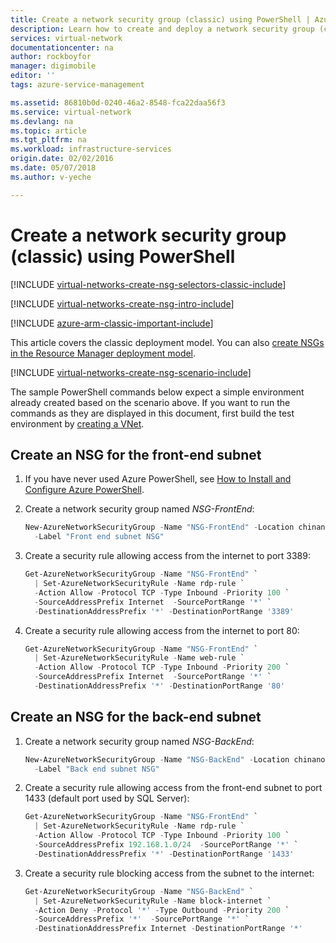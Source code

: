 ```yaml
---
title: Create a network security group (classic) using PowerShell | Azure
description: Learn how to create and deploy a network security group (classic) using PowerShell
services: virtual-network
documentationcenter: na
author: rockboyfor
manager: digimobile
editor: ''
tags: azure-service-management

ms.assetid: 86810b0d-0240-46a2-8548-fca22daa56f3
ms.service: virtual-network
ms.devlang: na
ms.topic: article
ms.tgt_pltfrm: na
ms.workload: infrastructure-services
origin.date: 02/02/2016
ms.date: 05/07/2018
ms.author: v-yeche

---
```

# Create a network security group (classic) using PowerShell
[!INCLUDE [virtual-networks-create-nsg-selectors-classic-include](../../includes/virtual-networks-create-nsg-selectors-classic-include.md)]

[!INCLUDE [virtual-networks-create-nsg-intro-include](../../includes/virtual-networks-create-nsg-intro-include.md)]

[!INCLUDE [azure-arm-classic-important-include](../../includes/azure-arm-classic-important-include.md)]

This article covers the classic deployment model. You can also [create NSGs in the Resource Manager deployment model](tutorial-filter-network-traffic.md).

[!INCLUDE [virtual-networks-create-nsg-scenario-include](../../includes/virtual-networks-create-nsg-scenario-include.md)]

The sample PowerShell commands below expect a simple environment already created based on the scenario above. If you want to run the commands as they are displayed in this document, first build the test environment by [creating a VNet](virtual-networks-create-vnet-classic-netcfg-ps.md).

## Create an NSG for the front-end subnet

1. If you have never used Azure PowerShell, see [How to Install and Configure Azure PowerShell](https://docs.microsoft.com/powershell/azure/overview).

2. Create a network security group named *NSG-FrontEnd*:

    ```powershell   
    New-AzureNetworkSecurityGroup -Name "NSG-FrontEnd" -Location chinanorth `
      -Label "Front end subnet NSG"
   ```

3. Create a security rule allowing access from the internet to port 3389:

    ```powershell   
    Get-AzureNetworkSecurityGroup -Name "NSG-FrontEnd" `
      | Set-AzureNetworkSecurityRule -Name rdp-rule `
      -Action Allow -Protocol TCP -Type Inbound -Priority 100 `
      -SourceAddressPrefix Internet  -SourcePortRange '*' `
      -DestinationAddressPrefix '*' -DestinationPortRange '3389'
   ```

4. Create a security rule allowing access from the internet to port 80:

    ```powershell   
    Get-AzureNetworkSecurityGroup -Name "NSG-FrontEnd" `
      | Set-AzureNetworkSecurityRule -Name web-rule `
      -Action Allow -Protocol TCP -Type Inbound -Priority 200 `
      -SourceAddressPrefix Internet  -SourcePortRange '*' `
      -DestinationAddressPrefix '*' -DestinationPortRange '80'
    ```

## Create an NSG for the back-end subnet

1. Create a network security group named *NSG-BackEnd*:

    ```powershell
    New-AzureNetworkSecurityGroup -Name "NSG-BackEnd" -Location chinanorth `
      -Label "Back end subnet NSG"
    ```

2. Create a security rule allowing access from the front-end subnet to port 1433 (default port used by SQL Server):

    ```powershell
    Get-AzureNetworkSecurityGroup -Name "NSG-FrontEnd" `
      | Set-AzureNetworkSecurityRule -Name rdp-rule `
      -Action Allow -Protocol TCP -Type Inbound -Priority 100 `
      -SourceAddressPrefix 192.168.1.0/24  -SourcePortRange '*' `
      -DestinationAddressPrefix '*' -DestinationPortRange '1433'
    ```

3. Create a security rule blocking access from the subnet to the internet:

    ```powershell
    Get-AzureNetworkSecurityGroup -Name "NSG-BackEnd" `
      | Set-AzureNetworkSecurityRule -Name block-internet `
      -Action Deny -Protocol '*' -Type Outbound -Priority 200 `
      -SourceAddressPrefix '*'  -SourcePortRange '*' `
      -DestinationAddressPrefix Internet -DestinationPortRange '*'
   ```
<!-- Update_Description: wording update, update link -->